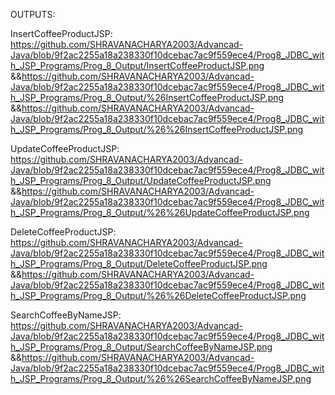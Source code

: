 OUTPUTS:

InsertCoffeeProductJSP:
https://github.com/SHRAVANACHARYA2003/Advancad-Java/blob/9f2ac2255a18a238330f10dcebac7ac9f559ece4/Prog8_JDBC_with_JSP_Programs/Prog_8_Output/InsertCoffeeProductJSP.png
&&https://github.com/SHRAVANACHARYA2003/Advancad-Java/blob/9f2ac2255a18a238330f10dcebac7ac9f559ece4/Prog8_JDBC_with_JSP_Programs/Prog_8_Output/%26InsertCoffeeProductJSP.png
&&https://github.com/SHRAVANACHARYA2003/Advancad-Java/blob/9f2ac2255a18a238330f10dcebac7ac9f559ece4/Prog8_JDBC_with_JSP_Programs/Prog_8_Output/%26%26InsertCoffeeProductJSP.png

UpdateCoffeeProductJSP:
https://github.com/SHRAVANACHARYA2003/Advancad-Java/blob/9f2ac2255a18a238330f10dcebac7ac9f559ece4/Prog8_JDBC_with_JSP_Programs/Prog_8_Output/UpdateCoffeeProductJSP.png
&&https://github.com/SHRAVANACHARYA2003/Advancad-Java/blob/9f2ac2255a18a238330f10dcebac7ac9f559ece4/Prog8_JDBC_with_JSP_Programs/Prog_8_Output/%26%26UpdateCoffeeProductJSP.png

DeleteCoffeeProductJSP:
https://github.com/SHRAVANACHARYA2003/Advancad-Java/blob/9f2ac2255a18a238330f10dcebac7ac9f559ece4/Prog8_JDBC_with_JSP_Programs/Prog_8_Output/DeleteCoffeeProductJSP.png
&&https://github.com/SHRAVANACHARYA2003/Advancad-Java/blob/9f2ac2255a18a238330f10dcebac7ac9f559ece4/Prog8_JDBC_with_JSP_Programs/Prog_8_Output/%26%26DeleteCoffeeProductJSP.png

SearchCoffeeByNameJSP:
https://github.com/SHRAVANACHARYA2003/Advancad-Java/blob/9f2ac2255a18a238330f10dcebac7ac9f559ece4/Prog8_JDBC_with_JSP_Programs/Prog_8_Output/SearchCoffeeByNameJSP.png
&&https://github.com/SHRAVANACHARYA2003/Advancad-Java/blob/9f2ac2255a18a238330f10dcebac7ac9f559ece4/Prog8_JDBC_with_JSP_Programs/Prog_8_Output/%26%26SearchCoffeeByNameJSP.png


